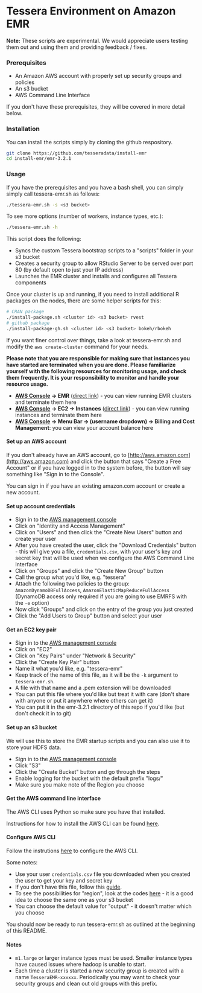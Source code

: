 Tessera Environment on Amazon EMR
=================================

**Note:** These scripts are experimental.  We would appreciate users testing them out and using them and providing feedback / fixes.

### Prerequisites ###

- An Amazon AWS account with properly set up security groups and policies
- An s3 bucket
- AWS Command Line Interface

If you don't have these prerequisites, they will be covered in more detail below.

### Installation ###

You can install the scripts simply by cloning the github respository.

```bash
git clone https://github.com/tesseradata/install-emr
cd install-emr/emr-3.2.1
```

### Usage ###

If you have the prerequisites and you have a bash shell, you can simply simply call tessera-emr.sh as follows:

```bash
./tessera-emr.sh -s <s3 bucket>
```

To see more options (number of workers, instance types, etc.):

```bash
./tessera-emr.sh -h
```

This script does the following:

- Syncs the custom Tessera bootstrap scripts to a "scripts" folder in your s3 bucket
- Creates a security group to allow RStudio Server to be served over port 80 (by default open to just your IP address)
- Launches the EMR cluster and installs and configures all Tessera components

Once your cluster is up and running, if you need to install additional R packages on the nodes, there are some helper scripts for this:

```bash
# CRAN package
./install-package.sh <cluster id> <s3 bucket> rvest
# github package
./install-package-gh.sh <cluster id> <s3 bucket> bokeh/rbokeh
```

If you want finer control over things, take a look at tessera-emr.sh and modify the `aws create-cluster` command for your needs.

**Please note that you are responsible for making sure that instances you have started are terminated when you are done.  Please familiarize yourself with the following resources for monitoring usage, and check them frequently.  It is your responsibility to monitor and handle your resource usage.**

- **[AWS Console](http://console.aws.amazon.com/) -> EMR** ([direct link](https://console.aws.amazon.com/elasticmapreduce/)) - you can view running EMR clusters and terminate them here
- **[AWS Console](http://console.aws.amazon.com/) -> EC2 -> Instances** ([direct link](https://console.aws.amazon.com/ec2/)) - you can view running instances and terminate them here
- **[AWS Console](http://console.aws.amazon.com/) -> Menu Bar -> (username dropdown) -> Billing and Cost Management**: you can view your account balance here

#### Set up an AWS account ####

If you don't already have an AWS account, go to [http://aws.amazon.com](http://aws.amazon.com) and click the button that says "Create a Free Account" or if you have logged in to the system before, the button will say something like "Sign in to the Console".

You can sign in if you have an existing amazon.com account or create a new account.

#### Set up account credentials ####

- Sign in to the [AWS management console](http://console.aws.amazon.com/)
- Click on "Identity and Access Management"
- Click on "Users" and then click the "Create New Users" button and create your user
- After you have created the user, click the "Download Credentials" button - this will give you a file, `credentials.csv`, with your user's key and secret key that will be used when we configure the AWS Command Line Interface
- Click on "Groups" and click the "Create New Group" button
- Call the group what you'd like, e.g. "tessera"
- Attach the following two policies to the group: `AmazonDynamoDBFullAccess`, `AmazonElasticMapReduceFullAccess` (DynamoDB access only required if you are going to use EMRFS with the `-e` option)
- Now click "Groups" and click on the entry of the group you just created
- Click the "Add Users to Group" button and select your user

#### Get an EC2 key pair ####

- Sign in to the [AWS management console](http://console.aws.amazon.com/)
- Click on "EC2"
- Click on "Key Pairs" under "Network & Security"
- Click the "Create Key Pair" button
- Name it what you'd like, e.g. "tessera-emr"
- Keep track of the name of this file, as it will be the `-k` argument to `tessera-emr.sh`.
- A file with that name and a .pem extension will be downloaded
- You can put this file where you'd like but treat it with care (don't share with anyone or put it anywhere where others can get it)
- You can put it in the emr-3.2.1 directory of this repo if you'd like (but don't check it in to git)

#### Set up an s3 bucket ####

We will use this to store the EMR startup scripts and you can also use it to store your HDFS data.

- Sign in to the [AWS management console](http://console.aws.amazon.com/)
- Click "S3"
- Click the "Create Bucket" button and go through the steps
- Enable logging for the bucket with the default prefix "logs/"
- Make sure you make note of the Region you choose

#### Get the AWS command line interface ####

The AWS CLI uses Python so make sure you have that installed.

Instructions for how to install the AWS CLI can be found [here](http://docs.aws.amazon.com/cli/latest/userguide/installing).

#### Configure AWS CLI ####

Follow the instrutions [here](http://docs.aws.amazon.com/cli/latest/userguide/cli-chap-getting-started.html) to configure the AWS CLI.

Some notes:

- Use your user `credentials.csv` file you downloaded when you created the user to get your key and secret key
- If you don't have this file, follow this [guide](http://docs.aws.amazon.com/AWSSimpleQueueService/latest/SQSGettingStartedGuide/AWSCredentials.html).
- To see the possibilities for "region", look at the codes [here](http://docs.aws.amazon.com/AWSEC2/latest/UserGuide/using-regions-availability-zones.html) - it is a good idea to choose the same one as your s3 bucket
- You can choose the default value for "output" - it doesn't matter which you choose

You should now be ready to run tessera-emr.sh as outlined at the beginning of this README.

#### Notes ####

- `m1.large` or larger instance types must be used.  Smaller instance types have caused issues where hadoop is unable to start.
- Each time a cluster is started a new security group is created with a name `TesseraEMR-xxxxxx`.  Periodically you may want to check your security groups and clean out old groups with this prefix.

